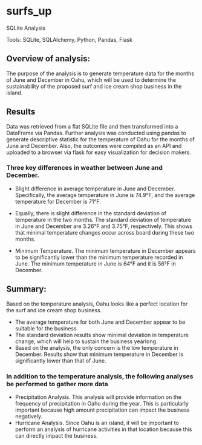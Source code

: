 # surfs_up
SQLite Analysis

Tools: SQLite, SQLAlchemy, Python, Pandas, Flask

## Overview of analysis:
The purpose of the analysis is to generate temperature data for the months of June and December in Oahu, which will be used to determine the sustainability of the proposed surf and ice cream shop business in the island. 

## Results
Data was retrieved from a flat SQLite file and then transformed into a DataFrame via Pandas.  Further analysis was conducted using pandas to generate descriptive statistic for the temperature of Oahu for the months of June and December. Also, the outcomes were compiled as an API and uploaded to a browser via flask for easy visualization for decision makers.

### Three key differences in weather between June and December. 
- Slight difference in average temperature in June and December. Specifically, the average temperature in June is 74.9°F, and the average temperature for December is 71°F.

- Equally, there is slight difference in the standard deviation of temperature in the two months. The standard deviation of temperature in June and December are 3.26°F and 3.75°F, respectively. This shows that minimal temperature changes occur across board during these two months. 

- Minimum Temperature. The minimum temperature in December appears to be significantly lower than the minimum temperature recorded in June. The minimum temperature in June is 64°F and it is 56°F in December.

## Summary:
Based on the temperature analysis, Oahu looks like a perfect location for the surf and ice cream shop business. 
-	The average temperature for both June and December appear to be suitable for the business.
-	The standard deviation results show minimal deviation in temperature change, which will help to sustain the business yearlong. 
-	Based on the analysis, the only concern is the low temperature in December. Results show that minimum temperature in December is significantly lower than that of June.

### In addition to the temperature analysis, the following analyses be performed to gather more data 
-	Precipitation Analysis. This analysis will provide information on the frequency of precipitation in Oahu during the year. This is particularly important because high amount precipitation can impact the business negatively. 
-	Hurricane Analysis. Since Oahu is an island, it will be important to perform an analysis of hurricane activities in that location because this can directly impact the business.
